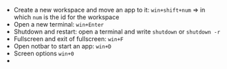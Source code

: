 - Create a new workspace and move an app to it: `win+shift+num`  => in which `num` is the id for the workspace
- Open a new terminal: `win+Enter`
- Shutdown and restart: open a terminal and write `shutdown` or `shutdown -r`
- Fullscreen and exit of fullscreen: `win+F`
- Open notbar to start an app: `win+D`
- Screen options `win+0`
-
